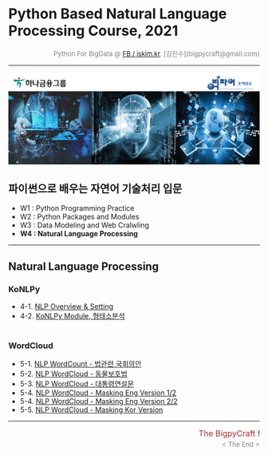 
# Python Based Natural Language Processing Course, 2021

<div align='right'><font size=2 color='gray'>Python For BigData @ <font color='blue'><a href='https://www.facebook.com/jskim.kr'>FB / jskim.kr</a></font>, [김진수](bigpycraft@gmail.com)</font></div>
<hr>

<img src="../images/img_main_front.png">

## 파이썬으로 배우는 자연어 기술처리 입문
- W1 : Python Programming Practice
- W2 : Python Packages and Modules
- W3 : Data Modeling and Web Cralwling
- <b>W4 : Natural Language Processing</b>
<hr>

## Natural Language Processing</b>

### KoNLPy
- 4-1. [NLP Overview & Setting                    ][F7110]
- 4-2. [KoNLPy Module,  형태소분석                ][F7200]
<br/><br/>
### WordCloud
- 5-1. [NLP WordCount - 법관련 국회의안           ][F7130]
- 5-2. [NLP WordCloud - 동물보호법                ][F7400]
- 5-3. [NLP WordCloud - 대통령연설문              ][F7500]
- 5-4. [NLP WordCloud - Masking Eng Version 1/2   ][F7601]
- 5-4. [NLP WordCloud - Masking Eng Version 2/2   ][F7602]
- 5-5. [NLP WordCloud - Masking Kor Version       ][F7700]
 

[F7110]:  https://htmlpreview.github.io/?https://github.com/bigpycraft/ent21-hanafin-nlp/blob/master/notebook/html_konlpy/BPC_F711_NLP_KoNLPy_Module_ver3.html            "Go F7110"
[F7200]:  https://htmlpreview.github.io/?https://github.com/bigpycraft/ent21-hanafin-nlp/blob/master/notebook/html_konlpy/BPC_F720_KoNLPy_Module_ver3.html                "Go F7200"

[F7300-xx]:  https://htmlpreview.github.io/?https://github.com/bigpycraft/ent21-hanafin-nlp/blob/master/notebook/html_konlpy/PF_DA_730_KoNLPy_WordCloud_형태소분석_v2.html   "Go F7300"

[F7130]:  https://htmlpreview.github.io/?https://github.com/bigpycraft/ent21-hanafin-nlp/blob/master/notebook/html_konlpy/PF_DA_713_NLP_kobill_v2.html                    "Go F7130"
[F7400]:  https://htmlpreview.github.io/?https://github.com/bigpycraft/ent21-hanafin-nlp/blob/master/notebook/html_konlpy/PF_DA_740_KoNLPy_WordCloud_동물보호법_v3.html   "Go F7400"
[F7500]:  https://htmlpreview.github.io/?https://github.com/bigpycraft/ent21-hanafin-nlp/blob/master/notebook/html_konlpy/PF_DA_750_KoNLPy_WordCloud_대통령연설문_v2.html "Go F7500"
[F7601]:  https://htmlpreview.github.io/?https://github.com/bigpycraft/ent21-hanafin-nlp/blob/master/notebook/html_konlpy/PF_DA_760_NLP_WordCloud_Eng_Alice_v3-1.html     "Go F7601"
[F7602]:  https://htmlpreview.github.io/?https://github.com/bigpycraft/ent21-hanafin-nlp/blob/master/notebook/html_konlpy/PF_DA_760_NLP_WordCloud_Eng_Alice_v3-2.html     "Go F7602"
[F7700]:  https://htmlpreview.github.io/?https://github.com/bigpycraft/ent21-hanafin-nlp/blob/master/notebook/html_konlpy/PF_DA_770_WordCloud_이미지마스킹_v3.html        "Go F7700"




<hr>
<marquee><font size=3 color='brown'>The BigpyCraft find the information to design valuable society with Technology & Craft.</font></marquee>
<div align='right'><font size=2 color='gray'> &lt; The End &gt; </font></div>

